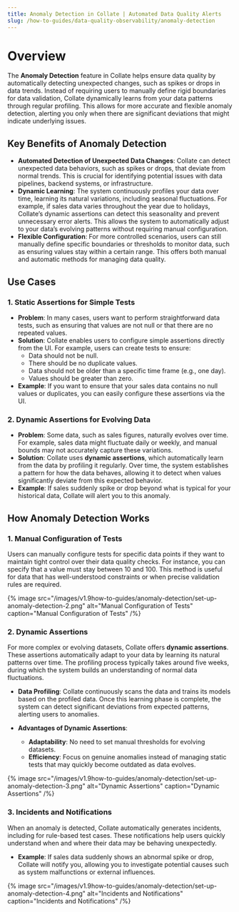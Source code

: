 ```yaml
---
title: Anomaly Detection in Collate | Automated Data Quality Alerts
slug: /how-to-guides/data-quality-observability/anomaly-detection
---
```


# Overview

The **Anomaly Detection** feature in Collate helps ensure data quality by automatically detecting unexpected changes, such as spikes or drops in data trends. Instead of requiring users to manually define rigid boundaries for data validation, Collate dynamically learns from your data patterns through regular profiling. This allows for more accurate and flexible anomaly detection, alerting you only when there are significant deviations that might indicate underlying issues.

## Key Benefits of Anomaly Detection

- **Automated Detection of Unexpected Data Changes**: Collate can detect unexpected data behaviors, such as spikes or drops, that deviate from normal trends. This is crucial for identifying potential issues with data pipelines, backend systems, or infrastructure.
- **Dynamic Learning**: The system continuously profiles your data over time, learning its natural variations, including seasonal fluctuations. For example, if sales data varies throughout the year due to holidays, Collate’s dynamic assertions can detect this seasonality and prevent unnecessary error alerts. This allows the system to automatically adjust to your data’s evolving patterns without requiring manual configuration.
- **Flexible Configuration**: For more controlled scenarios, users can still manually define specific boundaries or thresholds to monitor data, such as ensuring values stay within a certain range. This offers both manual and automatic methods for managing data quality.

## Use Cases

### 1. Static Assertions for Simple Tests

- **Problem**: In many cases, users want to perform straightforward data tests, such as ensuring that values are not null or that there are no repeated values.
- **Solution**: Collate enables users to configure simple assertions directly from the UI. For example, users can create tests to ensure:
  - Data should not be null.
  - There should be no duplicate values.
  - Data should not be older than a specific time frame (e.g., one day).
  - Values should be greater than zero.
- **Example**: If you want to ensure that your sales data contains no null values or duplicates, you can easily configure these assertions via the UI.

### 2. Dynamic Assertions for Evolving Data

- **Problem**: Some data, such as sales figures, naturally evolves over time. For example, sales data might fluctuate daily or weekly, and manual bounds may not accurately capture these variations.
- **Solution**: Collate uses **dynamic assertions**, which automatically learn from the data by profiling it regularly. Over time, the system establishes a pattern for how the data behaves, allowing it to detect when values significantly deviate from this expected behavior.
- **Example**: If sales suddenly spike or drop beyond what is typical for your historical data, Collate will alert you to this anomaly.

## How Anomaly Detection Works

### 1. Manual Configuration of Tests

Users can manually configure tests for specific data points if they want to maintain tight control over their data quality checks. For instance, you can specify that a value must stay between 10 and 100. This method is useful for data that has well-understood constraints or when precise validation rules are required.

{% image
  src="/images/v1.9how-to-guides/anomaly-detection/set-up-anomaly-detection-2.png"
  alt="Manual Configuration of Tests"
  caption="Manual Configuration of Tests"
 /%}

### 2. Dynamic Assertions

For more complex or evolving datasets, Collate offers **dynamic assertions**. These assertions automatically adapt to your data by learning its natural patterns over time. The profiling process typically takes around five weeks, during which the system builds an understanding of normal data fluctuations.

- **Data Profiling**: Collate continuously scans the data and trains its models based on the profiled data. Once this learning phase is complete, the system can detect significant deviations from expected patterns, alerting users to anomalies.
  
- **Advantages of Dynamic Assertions**:
  - **Adaptability**: No need to set manual thresholds for evolving datasets.
  - **Efficiency**: Focus on genuine anomalies instead of managing static tests that may quickly become outdated as data evolves.

{% image
  src="/images/v1.9how-to-guides/anomaly-detection/set-up-anomaly-detection-3.png"
  alt="Dynamic Assertions"
  caption="Dynamic Assertions"
 /%}

### 3. Incidents and Notifications

When an anomaly is detected, Collate automatically generates incidents, including for rule-based test cases. These notifications help users quickly understand when and where their data may be behaving unexpectedly.

- **Example**: If sales data suddenly shows an abnormal spike or drop, Collate will notify you, allowing you to investigate potential causes such as system malfunctions or external influences.

{% image
  src="/images/v1.9how-to-guides/anomaly-detection/set-up-anomaly-detection-4.png"
  alt="Incidents and Notifications"
  caption="Incidents and Notifications"
 /%}

